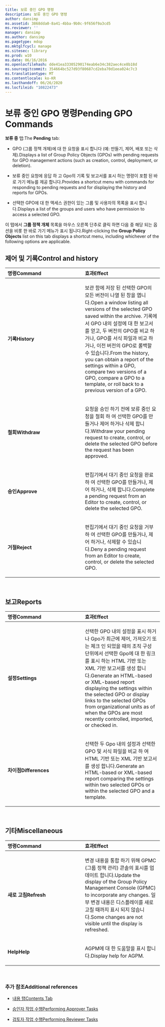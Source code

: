 ```yaml
---
title: 보류 중인 GPO 명령
description: 보류 중인 GPO 명령
author: dansimp
ms.assetid: 3868dda0-8a41-4bba-9b0c-9f656f9a3cd5
ms.reviewer: ''
manager: dansimp
ms.author: dansimp
ms.pagetype: mdop
ms.mktglfcycl: manage
ms.sitesec: library
ms.prod: w10
ms.date: 06/16/2016
ms.openlocfilehash: dde41ea33305290174eab6e34c382aec4ce8b18d
ms.sourcegitcommit: 354664bc527d93f80687cd2eba70d1eea024c7c3
ms.translationtype: MT
ms.contentlocale: ko-KR
ms.lasthandoff: 06/26/2020
ms.locfileid: "10822473"
---
```

# <span data-ttu-id="aeec9-103">보류 중인 GPO 명령</span><span class="sxs-lookup"><span data-stu-id="aeec9-103">Pending GPO Commands</span></span>


<span data-ttu-id="aeec9-104">**보류 중** 탭:</span><span class="sxs-lookup"><span data-stu-id="aeec9-104">The **Pending** tab:</span></span>

-   <span data-ttu-id="aeec9-105">GPO (그룹 정책 개체)에 대 한 요청을 표시 합니다 (예: 만들기, 제어, 배포 또는 삭제).</span><span class="sxs-lookup"><span data-stu-id="aeec9-105">Displays a list of Group Policy Objects (GPOs) with pending requests for GPO management actions (such as creation, control, deployment, or deletion).</span></span>

-   <span data-ttu-id="aeec9-106">보류 중인 요청에 응답 하 고 Gpo의 기록 및 보고서를 표시 하는 명령이 포함 된 바로 가기 메뉴를 제공 합니다.</span><span class="sxs-lookup"><span data-stu-id="aeec9-106">Provides a shortcut menu with commands for responding to pending requests and for displaying the history and reports for GPOs.</span></span>

-   <span data-ttu-id="aeec9-107">선택한 GPO에 대 한 액세스 권한이 있는 그룹 및 사용자의 목록을 표시 합니다.</span><span class="sxs-lookup"><span data-stu-id="aeec9-107">Displays a list of the groups and users who have permission to access a selected GPO.</span></span>

<span data-ttu-id="aeec9-108">이 탭에서 **그룹 정책 개체** 목록을 마우스 오른쪽 단추로 클릭 하면 다음 중 해당 되는 옵션을 비롯 한 바로 가기 메뉴가 표시 됩니다.</span><span class="sxs-lookup"><span data-stu-id="aeec9-108">Right-clicking the **Group Policy Objects** list on this tab displays a shortcut menu, including whichever of the following options are applicable.</span></span>

## <span data-ttu-id="aeec9-109">제어 및 기록</span><span class="sxs-lookup"><span data-stu-id="aeec9-109">Control and history</span></span>


<table>
<colgroup>
<col width="50%" />
<col width="50%" />
</colgroup>
<thead>
<tr class="header">
<th align="left"><span data-ttu-id="aeec9-110">명령</span><span class="sxs-lookup"><span data-stu-id="aeec9-110">Command</span></span></th>
<th align="left"><span data-ttu-id="aeec9-111">효과</span><span class="sxs-lookup"><span data-stu-id="aeec9-111">Effect</span></span></th>
</tr>
</thead>
<tbody>
<tr class="odd">
<td align="left"><p><strong><span data-ttu-id="aeec9-112">기록</span><span class="sxs-lookup"><span data-stu-id="aeec9-112">History</span></span></strong></p></td>
<td align="left"><p><span data-ttu-id="aeec9-113">보관 함에 저장 된 선택한 GPO의 모든 버전이 나열 된 창을 엽니다.</span><span class="sxs-lookup"><span data-stu-id="aeec9-113">Open a window listing all versions of the selected GPO saved within the archive.</span></span> <span data-ttu-id="aeec9-114">기록에서 GPO 내의 설정에 대 한 보고서를 얻고, 두 버전의 GPO를 비교 하거나, GPO를 서식 파일과 비교 하거나, 이전 버전의 GPO로 롤백할 수 있습니다.</span><span class="sxs-lookup"><span data-stu-id="aeec9-114">From the history, you can obtain a report of the settings within a GPO, compare two versions of a GPO, compare a GPO to a template, or roll back to a previous version of a GPO.</span></span></p></td>
</tr>
<tr class="even">
<td align="left"><p><strong><span data-ttu-id="aeec9-115">철회</span><span class="sxs-lookup"><span data-stu-id="aeec9-115">Withdraw</span></span></strong></p></td>
<td align="left"><p><span data-ttu-id="aeec9-116">요청을 승인 하기 전에 보류 중인 요청을 철회 하 여 선택한 GPO를 만들거나 제어 하거나 삭제 합니다.</span><span class="sxs-lookup"><span data-stu-id="aeec9-116">Withdraw your pending request to create, control, or delete the selected GPO before the request has been approved.</span></span></p></td>
</tr>
<tr class="odd">
<td align="left"><p><strong><span data-ttu-id="aeec9-117">승인</span><span class="sxs-lookup"><span data-stu-id="aeec9-117">Approve</span></span></strong></p></td>
<td align="left"><p><span data-ttu-id="aeec9-118">편집기에서 대기 중인 요청을 완료 하 여 선택한 GPO를 만들거나, 제어 하거나, 삭제 합니다.</span><span class="sxs-lookup"><span data-stu-id="aeec9-118">Complete a pending request from an Editor to create, control, or delete the selected GPO.</span></span></p></td>
</tr>
<tr class="even">
<td align="left"><p><strong><span data-ttu-id="aeec9-119">거절</span><span class="sxs-lookup"><span data-stu-id="aeec9-119">Reject</span></span></strong></p></td>
<td align="left"><p><span data-ttu-id="aeec9-120">편집기에서 대기 중인 요청을 거부 하 여 선택한 GPO를 만들거나, 제어 하거나, 삭제할 수 있습니다.</span><span class="sxs-lookup"><span data-stu-id="aeec9-120">Deny a pending request from an Editor to create, control, or delete the selected GPO.</span></span></p></td>
</tr>
</tbody>
</table>

 

## <span data-ttu-id="aeec9-121">보고</span><span class="sxs-lookup"><span data-stu-id="aeec9-121">Reports</span></span>


<table>
<colgroup>
<col width="50%" />
<col width="50%" />
</colgroup>
<thead>
<tr class="header">
<th align="left"><span data-ttu-id="aeec9-122">명령</span><span class="sxs-lookup"><span data-stu-id="aeec9-122">Command</span></span></th>
<th align="left"><span data-ttu-id="aeec9-123">효과</span><span class="sxs-lookup"><span data-stu-id="aeec9-123">Effect</span></span></th>
</tr>
</thead>
<tbody>
<tr class="odd">
<td align="left"><p><strong><span data-ttu-id="aeec9-124">설정</span><span class="sxs-lookup"><span data-stu-id="aeec9-124">Settings</span></span></strong></p></td>
<td align="left"><p><span data-ttu-id="aeec9-125">선택한 GPO 내의 설정을 표시 하거나 Gpo가 최근에 제어, 가져오기 또는 체크 인 되었을 때의 조직 구성 단위에서 선택한 Gpo에 대 한 링크를 표시 하는 HTML 기반 또는 XML 기반 보고서를 생성 합니다.</span><span class="sxs-lookup"><span data-stu-id="aeec9-125">Generate an HTML-based or XML-based report displaying the settings within the selected GPO or display links to the selected GPOs from organizational units as of when the GPOs are most recently controlled, imported, or checked in.</span></span></p></td>
</tr>
<tr class="even">
<td align="left"><p><strong><span data-ttu-id="aeec9-126">차이점</span><span class="sxs-lookup"><span data-stu-id="aeec9-126">Differences</span></span></strong></p></td>
<td align="left"><p><span data-ttu-id="aeec9-127">선택한 두 Gpo 내의 설정과 선택한 GPO 및 서식 파일을 비교 하 여 HTML 기반 또는 XML 기반 보고서를 생성 합니다.</span><span class="sxs-lookup"><span data-stu-id="aeec9-127">Generate an HTML-based or XML-based report comparing the settings within two selected GPOs or within the selected GPO and a template.</span></span></p></td>
</tr>
</tbody>
</table>

 

## <span data-ttu-id="aeec9-128">기타</span><span class="sxs-lookup"><span data-stu-id="aeec9-128">Miscellaneous</span></span>


<table>
<colgroup>
<col width="50%" />
<col width="50%" />
</colgroup>
<thead>
<tr class="header">
<th align="left"><span data-ttu-id="aeec9-129">명령</span><span class="sxs-lookup"><span data-stu-id="aeec9-129">Command</span></span></th>
<th align="left"><span data-ttu-id="aeec9-130">효과</span><span class="sxs-lookup"><span data-stu-id="aeec9-130">Effect</span></span></th>
</tr>
</thead>
<tbody>
<tr class="odd">
<td align="left"><p><strong><span data-ttu-id="aeec9-131">새로 고침</span><span class="sxs-lookup"><span data-stu-id="aeec9-131">Refresh</span></span></strong></p></td>
<td align="left"><p><span data-ttu-id="aeec9-132">변경 내용을 통합 하기 위해 GPMC (그룹 정책 관리) 콘솔의 표시를 업데이트 합니다.</span><span class="sxs-lookup"><span data-stu-id="aeec9-132">Update the display of the Group Policy Management Console (GPMC) to incorporate any changes.</span></span> <span data-ttu-id="aeec9-133">일부 변경 내용은 디스플레이를 새로 고칠 때까지 표시 되지 않습니다.</span><span class="sxs-lookup"><span data-stu-id="aeec9-133">Some changes are not visible until the display is refreshed.</span></span></p></td>
</tr>
<tr class="even">
<td align="left"><p><strong><span data-ttu-id="aeec9-134">Help</span><span class="sxs-lookup"><span data-stu-id="aeec9-134">Help</span></span></strong></p></td>
<td align="left"><p><span data-ttu-id="aeec9-135">AGPM에 대 한 도움말을 표시 합니다.</span><span class="sxs-lookup"><span data-stu-id="aeec9-135">Display help for AGPM.</span></span></p></td>
</tr>
</tbody>
</table>

 

### <span data-ttu-id="aeec9-136">추가 참조</span><span class="sxs-lookup"><span data-stu-id="aeec9-136">Additional references</span></span>

-   [<span data-ttu-id="aeec9-137">내용 탭</span><span class="sxs-lookup"><span data-stu-id="aeec9-137">Contents Tab</span></span>](contents-tab-agpm30ops.md)

-   [<span data-ttu-id="aeec9-138">승인자 작업 수행</span><span class="sxs-lookup"><span data-stu-id="aeec9-138">Performing Approver Tasks</span></span>](performing-approver-tasks-agpm30ops.md)

-   [<span data-ttu-id="aeec9-139">검토자 작업 수행</span><span class="sxs-lookup"><span data-stu-id="aeec9-139">Performing Reviewer Tasks</span></span>](performing-reviewer-tasks-agpm30ops.md)

 

 





